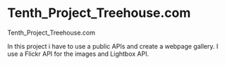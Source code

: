 # Tenth_Project_Treehouse.com
Tenth_Project_Treehouse.com

In this project i have to use a public APIs and create a webpage gallery.
I use a Flickr API for the images and Lightbox API.

